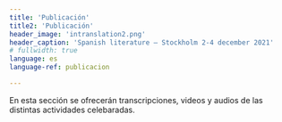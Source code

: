 ```yaml
---
title: 'Publicación'
title2: 'Publicación'
header_image: 'intranslation2.png'
header_caption: 'Spanish literature – Stockholm 2-4 december 2021'
# fullwidth: true
language: es
language-ref: publicacion

---
```


<!--more-->

En esta sección se ofrecerán transcripciones, videos y audios de las distintas actividades celebaradas.

